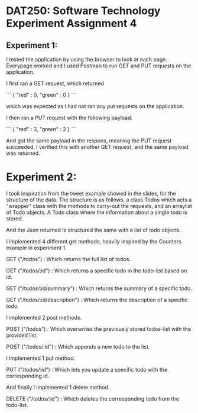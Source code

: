 # DAT250: Software Technology Experiment Assignment 4

## Experiment 1:

I tested the application by using the browser to look at each page. Everypage worked and I used
Postman to run GET and PUT requests on the application. 

I first ran a GET request, which returned 

´´´
{
	"red" : 0,
	"green" : 0
}
´´´

which was expected as I had not ran any put requests on the application.

I then ran a PUT request with the following payload.

´´´
{
	"red" : 3,
	"green" : 2
}
´´´

And got the same payload in the respons, meaning the PUT request succeeded.
I verified this with another GET request, and the same payload was returned.

# Experiment 2:

I took inspiration from the tweet example showed in the slides, for the structure of the data. 
The structure is as follows, a class Todos which acts a "wrapper" class with the methods to carry-out the requests, and an arraylist of Todo objects. A Todo class where the information about a single todo is stored. 

And the Json returned is structured the same with a list of todo objects. 

I implemented 4 different get methods, heavily inspired by the Counters example in experiment 1.

GET ("/todos") : Which returns the full list of todos.

GET ("/todos/:id") : Which returns a specific todo in the todo-list based on id. 

GET ("/todos/:id/summary") : Which returns the summary of a specific todo.

GET ("/todos/:id/description") : Which returns the description of a specific todo.

I implemented 2 post methods.

POST ("/todos") : Which overwrites the previously stored todos-list with the provided list.

POST ("/todos/:id") : Which appends a new todo to the list.

I implemented 1 put method.

PUT ("/todos/:id") : Which lets you update a specific todo with the corresponding id.

And finally I implemented 1 delete method.

DELETE ("/todos/:id") : Which deletes the corresponding todo from the todo-list.



